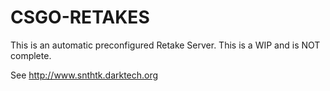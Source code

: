 # CSGO-RETAKES

This is an automatic preconfigured Retake Server. This is a WIP and is NOT complete. 

See http://www.snthtk.darktech.org